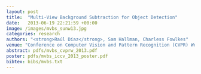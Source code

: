 ```yaml
---
layout: post
title:  "Multi-View Background Subtraction for Object Detection"
date:   2013-06-19 22:21:59 +00:00
image: /images/mvbs_sunw13.jpg
categories: research
authors: "<strong>Raúl Díaz</strong>, Sam Hallman, Charless Fowlkes"
venue: "Conference on Computer Vision and Pattern Recognition (CVPR) Workshops"
abstract: pdfs/mvbs_cvprw_2013.pdf
poster: pdfs/mvbs_iccv_2013_poster.pdf
bibtex: bibs/mvbs.txt
---
```

